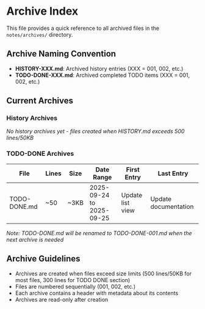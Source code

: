 # Archive Index

This file provides a quick reference to all archived files in the `notes/archives/` directory.

## Archive Naming Convention

- **HISTORY-XXX.md**: Archived history entries (XXX = 001, 002, etc.)
- **TODO-DONE-XXX.md**: Archived completed TODO items (XXX = 001, 002, etc.)

## Current Archives

### History Archives

_No history archives yet - files created when HISTORY.md exceeds 500 lines/50KB_

### TODO-DONE Archives

| File         | Lines | Size | Date Range               | First Entry      | Last Entry           |
| ------------ | ----- | ---- | ------------------------ | ---------------- | -------------------- |
| TODO-DONE.md | ~50   | ~3KB | 2025-09-24 to 2025-09-25 | Update list view | Update documentation |

_Note: TODO-DONE.md will be renamed to TODO-DONE-001.md when the next archive is needed_

## Archive Guidelines

- Archives are created when files exceed size limits (500 lines/50KB for most files, 300 lines for TODO DONE section)
- Files are numbered sequentially (001, 002, etc.)
- Each archive contains a header with metadata about its contents
- Archives are read-only after creation
